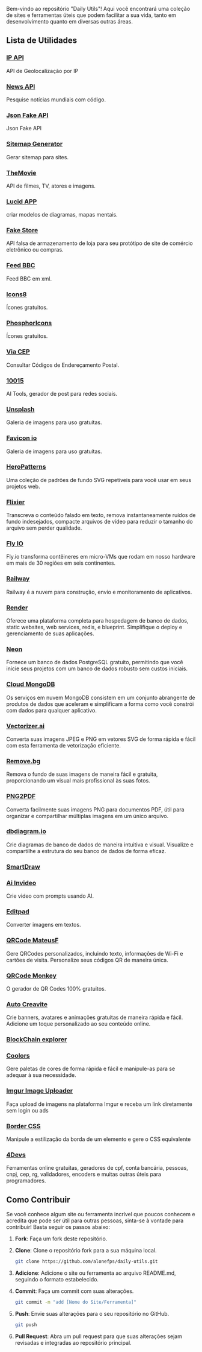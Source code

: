 Bem-vindo ao repositório "Daily Utils"! Aqui você encontrará uma coleção de sites e ferramentas úteis que podem facilitar a sua vida, tanto em desenvolvimento quanto em diversas outras áreas.

## Lista de Utilidades

### [IP API](https://ip-api.com)

API de Geolocalização por IP

### [News API](https://newsapi.org)

Pesquise notícias mundiais com código.

### [Json Fake API](https://jsonplaceholder.typicode.com)

Json Fake API

### [Sitemap Generator](https://www.xml-sitemaps.com)

Gerar sitemap para sites.

### [TheMovie](https://developer.themoviedb.org/docs)

API de filmes, TV, atores e imagens.

### [Lucid APP](https://lucid.app)

criar modelos de diagramas, mapas mentais.

### [Fake Store](https://fakestoreapi.com)

API falsa de armazenamento de loja para seu protótipo de site de comércio eletrônico ou compras.

### [Feed BBC](https://feeds.bbci.co.uk/portuguese/rss.xml)

Feed BBC em xml.

### [Icons8](https://icons8.com.br)

Ícones gratuitos.

### [PhosphorIcons](https://phosphoricons.com)

Ícones gratuitos.

### [Via CEP](https://viacep.com.br)

Consultar Códigos de Endereçamento Postal.

### [10015](https://10015.io)

AI Tools, gerador de post para redes sociais.

### [Unsplash](https://unsplash.com/pt-br)

Galeria de imagens para uso gratuitas.

### [Favicon io](https://favicon.io/favicon-converter/)

Galeria de imagens para uso gratuitas.

### [HeroPatterns](https://heropatterns.com)

Uma coleção de padrões de fundo SVG repetíveis para você usar em seus projetos web.

### [Flixier](https://editor.flixier.com/tools/all-tools)

Transcreva o conteúdo falado em texto, remova instantaneamente ruídos de fundo indesejados, compacte arquivos de vídeo para reduzir o tamanho do arquivo sem perder qualidade.

### [Fly IO](https://fly.io)

Fly.io transforma contêineres em micro-VMs que rodam em nosso hardware em mais de 30 regiões em seis continentes.

### [Railway](https://railway.app)

Railway é a nuvem para construção, envio e monitoramento de aplicativos.

### [Render](https://render.com)

Oferece uma plataforma completa para hospedagem de banco de dados, static websites, web services, redis, e blueprint. Simplifique o deploy e gerenciamento de suas aplicações.

### [Neon](https://neon.tech)

Fornece um banco de dados PostgreSQL gratuito, permitindo que você inicie seus projetos com um banco de dados robusto sem custos iniciais.

### [Cloud MongoDB](https://cloud.mongodb.com)

Os serviços em nuvem MongoDB consistem em um conjunto abrangente de produtos de dados que aceleram e simplificam a forma como você constrói com dados para qualquer aplicativo.

### [Vectorizer.ai](https://vectorizer.ai)

Converta suas imagens JPEG e PNG em vetores SVG de forma rápida e fácil com esta ferramenta de vetorização eficiente.

### [Remove.bg](https://www.remove.bg/pt-br)

Remova o fundo de suas imagens de maneira fácil e gratuita, proporcionando um visual mais profissional às suas fotos.

### [PNG2PDF](https://png2pdf.com/pt/)

Converta facilmente suas imagens PNG para documentos PDF, útil para organizar e compartilhar múltiplas imagens em um único arquivo.

### [dbdiagram.io](https://dbdiagram.io)

Crie diagramas de banco de dados de maneira intuitiva e visual. Visualize e compartilhe a estrutura do seu banco de dados de forma eficaz.

### [SmartDraw](https://app.smartdraw.com/?nsu=1)

### [Ai Invideo](https://ai.invideo.io)

Crie video com prompts usando AI.

### [Editpad](https://www.editpad.org/tool/br/imagem-em-texto)

Converter imagens em textos.

### [QRCode MateusF](https://qrcode.mateusf.com)

Gere QRCodes personalizados, incluindo texto, informações de Wi-Fi e cartões de visita. Personalize seus códigos QR de maneira única.

### [QRCode Monkey](https://www.qrcode-monkey.com/pt/#sms)

O gerador de QR Codes 100% gratuitos.

### [Auto Creavite](https://auto.creavite.co)

Crie banners, avatares e animações gratuitas de maneira rápida e fácil. Adicione um toque personalizado ao seu conteúdo online.

### [BlockChain explorer](https://www.blockchain.com/pt/explorer)

### [Coolors](https://coolors.co/)

Gere paletas de cores de forma rápida e fácil e manipule-as para se adequar à sua necessidade.

### [Imgur Image Uploader](https://img.mateusf.com/)

Faça upload de imagens na plataforma Imgur e receba um link diretamente sem login ou ads

### [Border CSS](https://border-css-generator.mateusf.com/)

Manipule a estilização da borda de um elemento e gere o CSS equivalente

### [4Devs](https://www.4devs.com.br/)

Ferramentas online gratuitas, geradores de cpf, conta bancária, pessoas, cnpj, cep, rg, validadores, encoders e muitas outras úteis para programadores.

## Como Contribuir

Se você conhece algum site ou ferramenta incrível que poucos conhecem e acredita que pode ser útil para outras pessoas, sinta-se à vontade para contribuir! Basta seguir os passos abaixo:

1. **Fork**: Faça um fork deste repositório.

2. **Clone**: Clone o repositório fork para a sua máquina local.

   ```bash
   git clone https://github.com/alonefps/daily-utils.git
   ```

3. **Adicione**: Adicione o site ou ferramenta ao arquivo README.md, seguindo o formato estabelecido.

4. **Commit**: Faça um commit com suas alterações.

   ```bash
   git commit -m "add [Nome do Site/Ferramenta]"
   ```

5. **Push**: Envie suas alterações para o seu repositório no GitHub.

   ```bash
   git push
   ```

6. **Pull Request**: Abra um pull request para que suas alterações sejam revisadas e integradas ao repositório principal.
